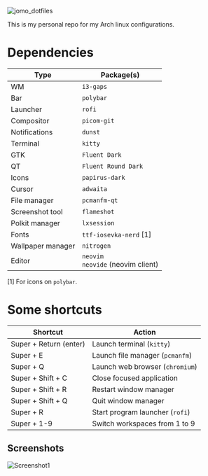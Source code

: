 
![jomo_dotfiles](https://cdn.discordapp.com/attachments/739162076886597715/954111167926767636/unknown.png)

This is my personal repo for my Arch linux configurations.

# Dependencies

| Type                  | Package(s)                |
|-----------------------|---------------------------|
| WM                    | `i3-gaps` 
| Bar                   | `polybar`                                              
| Launcher              | `rofi`                                                 
| Compositor            | `picom-git`                                            
| Notifications         | `dunst`                                                
| Terminal              | `kitty`                                                
| GTK                   | `Fluent Dark`                                              
| QT                    | `Fluent Round Dark`                                    
| Icons                 | `papirus-dark`                                         
| Cursor                | `adwaita`                                              
| File manager          | `pcmanfm-qt`                                          
| Screenshot tool       | `flameshot`                                           
| Polkit manager        | `lxsession`                                           
| Fonts                 | `ttf-iosevka-nerd` [1]                                
| Wallpaper manager     | `nitrogen`                                            
| Editor                | `neovim`<br> `neovide` (neovim client)                  

[1] For icons on `polybar`.  


# Some shortcuts
| Shortcut               | Action                        |
|------------------------|-------------------------------|
| Super + Return (enter) | Launch terminal (`kitty`)     
| Super + E              | Launch file manager (`pcmanfm`)
| Super + Q              | Launch web browser (`chromium`)
| Super + Shift + C      | Close focused application     
| Super + Shift + R      | Restart window manager        
| Super + Shift + Q      | Quit window manager           
| Super + R              | Start program launcher (`rofi`)
| Super + 1-9            | Switch workspaces from 1 to 9

## Screenshots

![Screenshot1](https://cdn.discordapp.com/attachments/739162076886597715/953326286829408267/rice.png)
